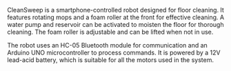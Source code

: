 CleanSweep is a smartphone-controlled robot designed for floor cleaning. It features rotating mops and a foam roller at the front for effective cleaning. A water pump and reservoir can be activated to moisten the floor for thorough cleaning. The foam roller is adjustable and can be lifted when not in use.

The robot uses an HC-05 Bluetooth module for communication and an Arduino UNO microcontroller to process commands. It is powered by a 12V lead-acid battery, which is suitable for all the motors used in the system.
